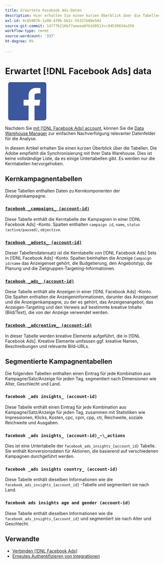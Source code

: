 ```yaml
---
title: Erwartete Facebook Ads-Daten
description: Hier erhalten Sie einen kurzen Überblick über die Tabellen, für die eine Synchronisierung mit Ihrer Data Warehouse empfohlen wird.
exl-id: 0c8b907b-1a98-470b-bb2c-55327e88e502
source-git-commit: 14777b216bf7aaeea0fb2d0513cc94539034a359
workflow-type: tm+mt
source-wordcount: '337'
ht-degree: 0%

---
```


# Erwartet [!DNL Facebook Ads] data

![](../../../assets/Facebook_Logo.png)

Nachdem Sie [mit [!DNL Facebook Ads] account](../integrations/facebook-ads.md), können Sie die [Data Warehouse Manager](../../../data-analyst/data-warehouse-mgr/tour-dwm.md) zur einfachen Nachverfolgung relevanter Datenfelder für die Analyse.

In diesem Artikel erhalten Sie einen kurzen Überblick über die Tabellen. Die Adobe empfiehlt die Synchronisierung mit Ihrer Data Warehouse. Dies ist keine vollständige Liste, da es einige Untertabellen gibt. Es werden nur die Kerntabellen hervorgehoben.

## Kernkampagnentabellen

Diese Tabellen enthalten Daten zu Kernkomponenten der Anzeigenkampagne.

### [`facebook _campaigns_ (account-id)`](https://developers.facebook.com/docs/marketing-api/reference/ad-campaign-group)

Diese Tabelle enthält die Kerntabelle der Kampagnen in einer [!DNL Facebook Ads] -Konto. Spalten enthalten `campaign id`, `name`, `status (active/paused)`, `objective`.

### [`facebook _adsets_ (account-id)`](https://developers.facebook.com/docs/marketing-api/reference/ad-campaign)

Dieser Tabellendatensatz ist die Kerntabelle von [!DNL Facebook Ads] Sets in [!DNL Facebook Ads] -Konto. Spalten beinhalten die Anzeige `Campaign id/name` das Anzeigenset gehört, die Budgetierung, den Angebotstyp, die Planung und die Zielgruppen-Targeting-Informationen.

### [`facebook _ads_ (account-id)`](https://developers.facebook.com/docs/marketing-api/reference/adgroup)

Diese Tabelle enthält alle Anzeigen in einer [!DNL Facebook Ads] -Konto. Die Spalten enthalten die Anzeigeninformationen, darunter das Anzeigenset und die Anzeigenkampagne, zu der es gehört, das Anzeigenangebot, das Anzeigen-Targeting und den Verweis auf bestimmte kreative Inhalte (Bild/Text), die von der Anzeige verwendet werden.

### [`facebook _adcreative_ (account-id)`](https://developers.facebook.com/docs/marketing-api/reference/ad-creative)

In dieser Tabelle werden kreative Elemente aufgeführt, die in [!DNL Facebook Ads]. Kreative Elemente umfassen ggf. kreative Namen, Beschreibungen und relevante Bild-URLs.

## Segmentierte Kampagnentabellen

Die folgenden Tabellen enthalten einen Eintrag für jede Kombination aus Kampagne/Satz/Anzeige für jeden Tag, segmentiert nach Dimensionen wie Alter, Geschlecht und Land.

### `facebook _ads insights_ (account-id)`

Diese Tabelle enthält einen Eintrag für jede Kombination aus Kampagne/Satz/Anzeige für jeden Tag, zusammen mit Statistiken wie Impressionen, Klicks, Kosten, cpc, cpm, cpp, ctr, Reichweite, soziale Reichweite und Ausgaben.

### `facebook _ads insights_ (account-id)_~\_actions`

Dies ist eine Untertabelle der `facebook_ads_insights_{account_id}` Tabelle. Sie enthält Konversionsdaten für Aktionen, die basierend auf verschiedenen Kampagnen durchgeführt werden.

### `facebook _ads insights country_ (account-id)`

Diese Tabelle enthält dieselben Informationen wie die `facebook_ads_insights_{account_id}` -Tabelle und segmentiert sie nach Land.

### `facebook ads insights age and gender (account-id)`

Diese Tabelle enthält dieselben Informationen wie die `facebook_ads_insights_{account_id}` und segmentiert sie nach Alter und Geschlecht.

## Verwandte

* [Verbinden [!DNL Facebook Ads]](../integrations/facebook-ads.md)
* [Erneutes Authentifizieren von Integrationen](https://experienceleague.adobe.com/docs/commerce-knowledge-base/kb/how-to/mbi-reauthenticating-integrations.html?lang=en)
